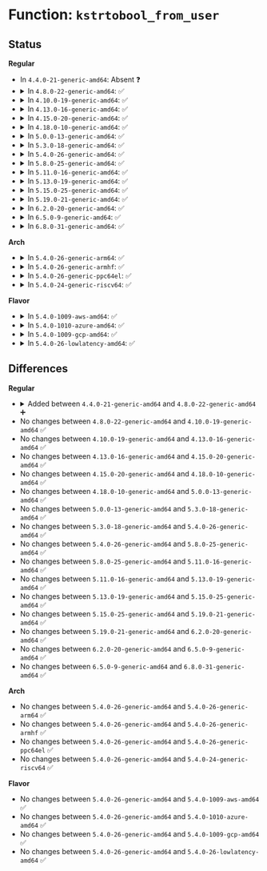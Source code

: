 # Function: <code>kstrtobool_from_user</code>

## Status
<b>Regular</b>
<ul>
<li>
In <code>4.4.0-21-generic-amd64</code>: Absent ❓
</li>
<li>
<details>
<summary>In <code>4.8.0-22-generic-amd64</code>: ✅</summary>

```c
int kstrtobool_from_user(const char * s, size_t count, bool * res)
```

```json
{
  "name": "kstrtobool_from_user",
  "collision_type": "Unique Global",
  "inline_type": "No",
  "funcs": [
    {
      "addr": 18446744071583340096,
      "name": "kstrtobool_from_user",
      "external": true,
      "loc": "lib/kstrtox.c:375",
      "file": "lib/kstrtox.c",
      "inline": "seen, unknown",
      "caller_inline": [],
      "caller_func": []
    }
  ],
  "symbols": [
    {
      "addr": 18446744071583340096,
      "name": "kstrtobool_from_user",
      "section": ".text",
      "bind": "STB_GLOBAL",
      "size": 136
    }
  ]
}
```
</details>
</li>
<li>
<details>
<summary>In <code>4.10.0-19-generic-amd64</code>: ✅</summary>

```c
int kstrtobool_from_user(const char * s, size_t count, bool * res)
```

```json
{
  "name": "kstrtobool_from_user",
  "collision_type": "Unique Global",
  "inline_type": "No",
  "funcs": [
    {
      "addr": 18446744071583465520,
      "name": "kstrtobool_from_user",
      "external": true,
      "loc": "lib/kstrtox.c:371",
      "file": "lib/kstrtox.c",
      "inline": "seen, unknown",
      "caller_inline": [],
      "caller_func": []
    }
  ],
  "symbols": [
    {
      "addr": 18446744071583465520,
      "name": "kstrtobool_from_user",
      "section": ".text",
      "bind": "STB_GLOBAL",
      "size": 136
    }
  ]
}
```
</details>
</li>
<li>
<details>
<summary>In <code>4.13.0-16-generic-amd64</code>: ✅</summary>

```c
int kstrtobool_from_user(const char * s, size_t count, bool * res)
```

```json
{
  "name": "kstrtobool_from_user",
  "collision_type": "Unique Global",
  "inline_type": "No",
  "funcs": [
    {
      "addr": 18446744071583487808,
      "name": "kstrtobool_from_user",
      "external": true,
      "loc": "lib/kstrtox.c:373",
      "file": "lib/kstrtox.c",
      "inline": "seen, unknown",
      "caller_inline": [],
      "caller_func": []
    }
  ],
  "symbols": [
    {
      "addr": 18446744071583487808,
      "name": "kstrtobool_from_user",
      "section": ".text",
      "bind": "STB_GLOBAL",
      "size": 136
    }
  ]
}
```
</details>
</li>
<li>
<details>
<summary>In <code>4.15.0-20-generic-amd64</code>: ✅</summary>

```c
int kstrtobool_from_user(const char * s, size_t count, bool * res)
```

```json
{
  "name": "kstrtobool_from_user",
  "collision_type": "Unique Global",
  "inline_type": "No",
  "funcs": [
    {
      "addr": 18446744071583668848,
      "name": "kstrtobool_from_user",
      "external": true,
      "loc": "lib/kstrtox.c:374",
      "file": "lib/kstrtox.c",
      "inline": "seen, unknown",
      "caller_inline": [],
      "caller_func": []
    }
  ],
  "symbols": [
    {
      "addr": 18446744071583668848,
      "name": "kstrtobool_from_user",
      "section": ".text",
      "bind": "STB_GLOBAL",
      "size": 136
    }
  ]
}
```
</details>
</li>
<li>
<details>
<summary>In <code>4.18.0-10-generic-amd64</code>: ✅</summary>

```c
int kstrtobool_from_user(const char * s, size_t count, bool * res)
```

```json
{
  "name": "kstrtobool_from_user",
  "collision_type": "Unique Global",
  "inline_type": "No",
  "funcs": [
    {
      "addr": 18446744071583886624,
      "name": "kstrtobool_from_user",
      "external": true,
      "loc": "lib/kstrtox.c:374",
      "file": "lib/kstrtox.c",
      "inline": "seen, unknown",
      "caller_inline": [],
      "caller_func": [
        "fs/debugfs/file.c:debugfs_write_file_bool"
      ]
    }
  ],
  "symbols": [
    {
      "addr": 18446744071583886624,
      "name": "kstrtobool_from_user",
      "section": ".text",
      "bind": "STB_GLOBAL",
      "size": 136
    }
  ]
}
```
</details>
</li>
<li>
<details>
<summary>In <code>5.0.0-13-generic-amd64</code>: ✅</summary>

```c
int kstrtobool_from_user(const char * s, size_t count, bool * res)
```

```json
{
  "name": "kstrtobool_from_user",
  "collision_type": "Unique Global",
  "inline_type": "No",
  "funcs": [
    {
      "addr": 18446744071583970864,
      "name": "kstrtobool_from_user",
      "external": true,
      "loc": "lib/kstrtox.c:374",
      "file": "lib/kstrtox.c",
      "inline": "seen, unknown",
      "caller_inline": [],
      "caller_func": [
        "fs/debugfs/file.c:debugfs_write_file_bool"
      ]
    }
  ],
  "symbols": [
    {
      "addr": 18446744071583970864,
      "name": "kstrtobool_from_user",
      "section": ".text",
      "bind": "STB_GLOBAL",
      "size": 136
    }
  ]
}
```
</details>
</li>
<li>
<details>
<summary>In <code>5.3.0-18-generic-amd64</code>: ✅</summary>

```c
int kstrtobool_from_user(const char * s, size_t count, bool * res)
```

```json
{
  "name": "kstrtobool_from_user",
  "collision_type": "Unique Global",
  "inline_type": "No",
  "funcs": [
    {
      "addr": 18446744071584152080,
      "name": "kstrtobool_from_user",
      "external": true,
      "loc": "lib/kstrtox.c:374",
      "file": "lib/kstrtox.c",
      "inline": "seen, unknown",
      "caller_inline": [],
      "caller_func": [
        "fs/debugfs/file.c:debugfs_write_file_bool"
      ]
    }
  ],
  "symbols": [
    {
      "addr": 18446744071584152080,
      "name": "kstrtobool_from_user",
      "section": ".text",
      "bind": "STB_GLOBAL",
      "size": 136
    }
  ]
}
```
</details>
</li>
<li>
<details>
<summary>In <code>5.4.0-26-generic-amd64</code>: ✅</summary>

```c
int kstrtobool_from_user(const char * s, size_t count, bool * res)
```

```json
{
  "name": "kstrtobool_from_user",
  "collision_type": "Unique Global",
  "inline_type": "No",
  "funcs": [
    {
      "addr": 18446744071584274704,
      "name": "kstrtobool_from_user",
      "external": true,
      "loc": "lib/kstrtox.c:374",
      "file": "lib/kstrtox.c",
      "inline": "seen, unknown",
      "caller_inline": [],
      "caller_func": [
        "fs/debugfs/file.c:debugfs_write_file_bool"
      ]
    }
  ],
  "symbols": [
    {
      "addr": 18446744071584274704,
      "name": "kstrtobool_from_user",
      "section": ".text",
      "bind": "STB_GLOBAL",
      "size": 136
    }
  ]
}
```
</details>
</li>
<li>
<details>
<summary>In <code>5.8.0-25-generic-amd64</code>: ✅</summary>

```c
int kstrtobool_from_user(const char * s, size_t count, bool * res)
```

```json
{
  "name": "kstrtobool_from_user",
  "collision_type": "Unique Global",
  "inline_type": "No",
  "funcs": [
    {
      "addr": 18446744071584683552,
      "name": "kstrtobool_from_user",
      "external": true,
      "loc": "lib/kstrtox.c:374",
      "file": "lib/kstrtox.c",
      "inline": "seen, unknown",
      "caller_inline": [],
      "caller_func": [
        "fs/debugfs/file.c:debugfs_write_file_bool",
        "drivers/base/regmap/regmap-debugfs.c:regmap_cache_bypass_write_file",
        "drivers/base/regmap/regmap-debugfs.c:regmap_cache_only_write_file"
      ]
    }
  ],
  "symbols": [
    {
      "addr": 18446744071584683552,
      "name": "kstrtobool_from_user",
      "section": ".text",
      "bind": "STB_GLOBAL",
      "size": 274
    }
  ]
}
```
</details>
</li>
<li>
<details>
<summary>In <code>5.11.0-16-generic-amd64</code>: ✅</summary>

```c
int kstrtobool_from_user(const char * s, size_t count, bool * res)
```

```json
{
  "name": "kstrtobool_from_user",
  "collision_type": "Unique Global",
  "inline_type": "No",
  "funcs": [
    {
      "addr": 18446744071584801120,
      "name": "kstrtobool_from_user",
      "external": true,
      "loc": "lib/kstrtox.c:371",
      "file": "lib/kstrtox.c",
      "inline": "seen, unknown",
      "caller_inline": [],
      "caller_func": [
        "fs/debugfs/file.c:debugfs_write_file_bool",
        "drivers/base/regmap/regmap-debugfs.c:regmap_cache_bypass_write_file",
        "drivers/base/regmap/regmap-debugfs.c:regmap_cache_only_write_file"
      ]
    }
  ],
  "symbols": [
    {
      "addr": 18446744071584801120,
      "name": "kstrtobool_from_user",
      "section": ".text",
      "bind": "STB_GLOBAL",
      "size": 274
    }
  ]
}
```
</details>
</li>
<li>
<details>
<summary>In <code>5.13.0-19-generic-amd64</code>: ✅</summary>

```c
int kstrtobool_from_user(const char * s, size_t count, bool * res)
```

```json
{
  "name": "kstrtobool_from_user",
  "collision_type": "Unique Global",
  "inline_type": "No",
  "funcs": [
    {
      "addr": 18446744071584847696,
      "name": "kstrtobool_from_user",
      "external": true,
      "loc": "lib/kstrtox.c:378",
      "file": "lib/kstrtox.c",
      "inline": "seen, unknown",
      "caller_inline": [],
      "caller_func": [
        "fs/debugfs/file.c:debugfs_write_file_bool",
        "drivers/base/regmap/regmap-debugfs.c:regmap_cache_bypass_write_file",
        "drivers/base/regmap/regmap-debugfs.c:regmap_cache_only_write_file"
      ]
    }
  ],
  "symbols": [
    {
      "addr": 18446744071584847696,
      "name": "kstrtobool_from_user",
      "section": ".text",
      "bind": "STB_GLOBAL",
      "size": 274
    }
  ]
}
```
</details>
</li>
<li>
<details>
<summary>In <code>5.15.0-25-generic-amd64</code>: ✅</summary>

```c
int kstrtobool_from_user(const char * s, size_t count, bool * res)
```

```json
{
  "name": "kstrtobool_from_user",
  "collision_type": "Unique Global",
  "inline_type": "No",
  "funcs": [
    {
      "addr": 18446744071585267824,
      "name": "kstrtobool_from_user",
      "external": true,
      "loc": "lib/kstrtox.c:379",
      "file": "lib/kstrtox.c",
      "inline": "seen, unknown",
      "caller_inline": [],
      "caller_func": [
        "fs/debugfs/file.c:debugfs_write_file_bool",
        "drivers/base/regmap/regmap-debugfs.c:regmap_cache_bypass_write_file",
        "drivers/base/regmap/regmap-debugfs.c:regmap_cache_only_write_file"
      ]
    }
  ],
  "symbols": [
    {
      "addr": 18446744071585267824,
      "name": "kstrtobool_from_user",
      "section": ".text",
      "bind": "STB_GLOBAL",
      "size": 304
    }
  ]
}
```
</details>
</li>
<li>
<details>
<summary>In <code>5.19.0-21-generic-amd64</code>: ✅</summary>

```c
int kstrtobool_from_user(const char * s, size_t count, bool * res)
```

```json
{
  "name": "kstrtobool_from_user",
  "collision_type": "Unique Global",
  "inline_type": "No",
  "funcs": [
    {
      "addr": 18446744071586109920,
      "name": "kstrtobool_from_user",
      "external": true,
      "loc": "lib/kstrtox.c:395",
      "file": "lib/kstrtox.c",
      "inline": "seen, unknown",
      "caller_inline": [],
      "caller_func": [
        "kernel/kprobes.c:write_enabled_file_bool",
        "fs/debugfs/file.c:debugfs_write_file_bool",
        "drivers/base/regmap/regmap-debugfs.c:regmap_cache_bypass_write_file",
        "drivers/base/regmap/regmap-debugfs.c:regmap_cache_only_write_file"
      ]
    }
  ],
  "symbols": [
    {
      "addr": 18446744071586109920,
      "name": "kstrtobool_from_user",
      "section": ".text",
      "bind": "STB_GLOBAL",
      "size": 178
    }
  ]
}
```
</details>
</li>
<li>
<details>
<summary>In <code>6.2.0-20-generic-amd64</code>: ✅</summary>

```c
int kstrtobool_from_user(const char * s, size_t count, bool * res)
```

```json
{
  "name": "kstrtobool_from_user",
  "collision_type": "Unique Global",
  "inline_type": "No",
  "funcs": [
    {
      "addr": 18446744071587095552,
      "name": "kstrtobool_from_user",
      "external": true,
      "loc": "lib/kstrtox.c:395",
      "file": "lib/kstrtox.c",
      "inline": "seen, unknown",
      "caller_inline": [],
      "caller_func": [
        "kernel/kprobes.c:write_enabled_file_bool",
        "kernel/trace/rv/rv.c:monitoring_on_write_data",
        "kernel/trace/rv/rv.c:monitor_enable_write_data",
        "kernel/trace/rv/rv_reactors.c:reacting_on_write_data",
        "fs/debugfs/file.c:debugfs_write_file_bool",
        "drivers/base/regmap/regmap-debugfs.c:regmap_cache_bypass_write_file",
        "drivers/base/regmap/regmap-debugfs.c:regmap_cache_only_write_file"
      ]
    }
  ],
  "symbols": [
    {
      "addr": 18446744071587095552,
      "name": "kstrtobool_from_user",
      "section": ".text",
      "bind": "STB_GLOBAL",
      "size": 178
    }
  ]
}
```
</details>
</li>
<li>
<details>
<summary>In <code>6.5.0-9-generic-amd64</code>: ✅</summary>

```c
int kstrtobool_from_user(const char * s, size_t count, bool * res)
```

```json
{
  "name": "kstrtobool_from_user",
  "collision_type": "Unique Global",
  "inline_type": "No",
  "funcs": [
    {
      "addr": 18446744071587355616,
      "name": "kstrtobool_from_user",
      "external": true,
      "loc": "lib/kstrtox.c:395",
      "file": "lib/kstrtox.c",
      "inline": "seen, unknown",
      "caller_inline": [],
      "caller_func": [
        "kernel/kprobes.c:write_enabled_file_bool",
        "kernel/trace/rv/rv.c:monitoring_on_write_data",
        "kernel/trace/rv/rv.c:monitor_enable_write_data",
        "kernel/trace/rv/rv_reactors.c:reacting_on_write_data",
        "fs/debugfs/file.c:debugfs_write_file_bool",
        "drivers/base/regmap/regmap-debugfs.c:regmap_cache_bypass_write_file",
        "drivers/base/regmap/regmap-debugfs.c:regmap_cache_only_write_file"
      ]
    }
  ],
  "symbols": [
    {
      "addr": 18446744071587355616,
      "name": "kstrtobool_from_user",
      "section": ".text",
      "bind": "STB_GLOBAL",
      "size": 178
    }
  ]
}
```
</details>
</li>
<li>
<details>
<summary>In <code>6.8.0-31-generic-amd64</code>: ✅</summary>

```c
int kstrtobool_from_user(const char * s, size_t count, bool * res)
```

```json
{
  "name": "kstrtobool_from_user",
  "collision_type": "Unique Global",
  "inline_type": "No",
  "funcs": [
    {
      "addr": 18446744071587641936,
      "name": "kstrtobool_from_user",
      "external": true,
      "loc": "lib/kstrtox.c:395",
      "file": "lib/kstrtox.c",
      "inline": "seen, unknown",
      "caller_inline": [],
      "caller_func": [
        "kernel/kprobes.c:write_enabled_file_bool",
        "kernel/trace/rv/rv.c:monitoring_on_write_data",
        "kernel/trace/rv/rv.c:monitor_enable_write_data",
        "kernel/trace/rv/rv_reactors.c:reacting_on_write_data",
        "fs/debugfs/file.c:debugfs_write_file_bool",
        "drivers/base/regmap/regmap-debugfs.c:regmap_cache_bypass_write_file",
        "drivers/base/regmap/regmap-debugfs.c:regmap_cache_only_write_file"
      ]
    }
  ],
  "symbols": [
    {
      "addr": 18446744071587641936,
      "name": "kstrtobool_from_user",
      "section": ".text",
      "bind": "STB_GLOBAL",
      "size": 178
    }
  ]
}
```
</details>
</li>
</ul>
<b>Arch</b>
<ul>
<li>
<details>
<summary>In <code>5.4.0-26-generic-arm64</code>: ✅</summary>

```c
int kstrtobool_from_user(const char * s, size_t count, bool * res)
```

```json
{
  "name": "kstrtobool_from_user",
  "collision_type": "Unique Global",
  "inline_type": "No",
  "funcs": [
    {
      "addr": 18446603336496159936,
      "name": "kstrtobool_from_user",
      "external": true,
      "loc": "lib/kstrtox.c:374",
      "file": "lib/kstrtox.c",
      "inline": "seen, unknown",
      "caller_inline": [],
      "caller_func": [
        "fs/debugfs/file.c:debugfs_write_file_bool"
      ]
    }
  ],
  "symbols": [
    {
      "addr": 18446603336496159936,
      "name": "kstrtobool_from_user",
      "section": ".text",
      "bind": "STB_GLOBAL",
      "size": 156
    }
  ]
}
```
</details>
</li>
<li>
<details>
<summary>In <code>5.4.0-26-generic-armhf</code>: ✅</summary>

```c
int kstrtobool_from_user(const char * s, size_t count, bool * res)
```

```json
{
  "name": "kstrtobool_from_user",
  "collision_type": "Unique Global",
  "inline_type": "No",
  "funcs": [
    {
      "addr": 3229480356,
      "name": "kstrtobool_from_user",
      "external": true,
      "loc": "lib/kstrtox.c:374",
      "file": "lib/kstrtox.c",
      "inline": "seen, unknown",
      "caller_inline": [],
      "caller_func": [
        "fs/debugfs/file.c:debugfs_write_file_bool"
      ]
    }
  ],
  "symbols": [
    {
      "addr": 3229480356,
      "name": "kstrtobool_from_user",
      "section": ".text",
      "bind": "STB_GLOBAL",
      "size": 236
    }
  ]
}
```
</details>
</li>
<li>
<details>
<summary>In <code>5.4.0-26-generic-ppc64el</code>: ✅</summary>

```c
int kstrtobool_from_user(const char * s, size_t count, bool * res)
```

```json
{
  "name": "kstrtobool_from_user",
  "collision_type": "Unique Global",
  "inline_type": "No",
  "funcs": [
    {
      "addr": 13835058055290423440,
      "name": "kstrtobool_from_user",
      "external": true,
      "loc": "lib/kstrtox.c:374",
      "file": "lib/kstrtox.c",
      "inline": "seen, unknown",
      "caller_inline": [],
      "caller_func": [
        "fs/debugfs/file.c:debugfs_write_file_bool"
      ]
    }
  ],
  "symbols": [
    {
      "addr": 13835058055290423440,
      "name": "kstrtobool_from_user",
      "section": ".text",
      "bind": "STB_GLOBAL",
      "size": 208
    }
  ]
}
```
</details>
</li>
<li>
<details>
<summary>In <code>5.4.0-24-generic-riscv64</code>: ✅</summary>

```c
int kstrtobool_from_user(const char * s, size_t count, bool * res)
```

```json
{
  "name": "kstrtobool_from_user",
  "collision_type": "Unique Global",
  "inline_type": "No",
  "funcs": [
    {
      "addr": 18446743936275211768,
      "name": "kstrtobool_from_user",
      "external": true,
      "loc": "lib/kstrtox.c:374",
      "file": "lib/kstrtox.c",
      "inline": "seen, unknown",
      "caller_inline": [],
      "caller_func": [
        "fs/debugfs/file.c:debugfs_write_file_bool"
      ]
    }
  ],
  "symbols": [
    {
      "addr": 18446743936275211768,
      "name": "kstrtobool_from_user",
      "section": ".text",
      "bind": "STB_GLOBAL",
      "size": 104
    }
  ]
}
```
</details>
</li>
</ul>
<b>Flavor</b>
<ul>
<li>
<details>
<summary>In <code>5.4.0-1009-aws-amd64</code>: ✅</summary>

```c
int kstrtobool_from_user(const char * s, size_t count, bool * res)
```

```json
{
  "name": "kstrtobool_from_user",
  "collision_type": "Unique Global",
  "inline_type": "No",
  "funcs": [
    {
      "addr": 18446744071584243440,
      "name": "kstrtobool_from_user",
      "external": true,
      "loc": "lib/kstrtox.c:374",
      "file": "lib/kstrtox.c",
      "inline": "seen, unknown",
      "caller_inline": [],
      "caller_func": [
        "fs/debugfs/file.c:debugfs_write_file_bool"
      ]
    }
  ],
  "symbols": [
    {
      "addr": 18446744071584243440,
      "name": "kstrtobool_from_user",
      "section": ".text",
      "bind": "STB_GLOBAL",
      "size": 136
    }
  ]
}
```
</details>
</li>
<li>
<details>
<summary>In <code>5.4.0-1010-azure-amd64</code>: ✅</summary>

```c
int kstrtobool_from_user(const char * s, size_t count, bool * res)
```

```json
{
  "name": "kstrtobool_from_user",
  "collision_type": "Unique Global",
  "inline_type": "No",
  "funcs": [
    {
      "addr": 18446744071584178640,
      "name": "kstrtobool_from_user",
      "external": true,
      "loc": "lib/kstrtox.c:374",
      "file": "lib/kstrtox.c",
      "inline": "seen, unknown",
      "caller_inline": [],
      "caller_func": [
        "fs/debugfs/file.c:debugfs_write_file_bool"
      ]
    }
  ],
  "symbols": [
    {
      "addr": 18446744071584178640,
      "name": "kstrtobool_from_user",
      "section": ".text",
      "bind": "STB_GLOBAL",
      "size": 136
    }
  ]
}
```
</details>
</li>
<li>
<details>
<summary>In <code>5.4.0-1009-gcp-amd64</code>: ✅</summary>

```c
int kstrtobool_from_user(const char * s, size_t count, bool * res)
```

```json
{
  "name": "kstrtobool_from_user",
  "collision_type": "Unique Global",
  "inline_type": "No",
  "funcs": [
    {
      "addr": 18446744071584227200,
      "name": "kstrtobool_from_user",
      "external": true,
      "loc": "lib/kstrtox.c:374",
      "file": "lib/kstrtox.c",
      "inline": "seen, unknown",
      "caller_inline": [],
      "caller_func": [
        "fs/debugfs/file.c:debugfs_write_file_bool"
      ]
    }
  ],
  "symbols": [
    {
      "addr": 18446744071584227200,
      "name": "kstrtobool_from_user",
      "section": ".text",
      "bind": "STB_GLOBAL",
      "size": 136
    }
  ]
}
```
</details>
</li>
<li>
<details>
<summary>In <code>5.4.0-26-lowlatency-amd64</code>: ✅</summary>

```c
int kstrtobool_from_user(const char * s, size_t count, bool * res)
```

```json
{
  "name": "kstrtobool_from_user",
  "collision_type": "Unique Global",
  "inline_type": "No",
  "funcs": [
    {
      "addr": 18446744071584332032,
      "name": "kstrtobool_from_user",
      "external": true,
      "loc": "lib/kstrtox.c:374",
      "file": "lib/kstrtox.c",
      "inline": "seen, unknown",
      "caller_inline": [],
      "caller_func": [
        "fs/debugfs/file.c:debugfs_write_file_bool"
      ]
    }
  ],
  "symbols": [
    {
      "addr": 18446744071584332032,
      "name": "kstrtobool_from_user",
      "section": ".text",
      "bind": "STB_GLOBAL",
      "size": 136
    }
  ]
}
```
</details>
</li>
</ul>

## Differences
<b>Regular</b>
<ul>
<li>
<details>
<summary>Added between <code>4.4.0-21-generic-amd64</code> and <code>4.8.0-22-generic-amd64</code> ➕</summary>

```c
int kstrtobool_from_user(const char * s, size_t count, bool * res)
```
</details>
</li>
<li>
No changes between <code>4.8.0-22-generic-amd64</code> and <code>4.10.0-19-generic-amd64</code> ✅
</li>
<li>
No changes between <code>4.10.0-19-generic-amd64</code> and <code>4.13.0-16-generic-amd64</code> ✅
</li>
<li>
No changes between <code>4.13.0-16-generic-amd64</code> and <code>4.15.0-20-generic-amd64</code> ✅
</li>
<li>
No changes between <code>4.15.0-20-generic-amd64</code> and <code>4.18.0-10-generic-amd64</code> ✅
</li>
<li>
No changes between <code>4.18.0-10-generic-amd64</code> and <code>5.0.0-13-generic-amd64</code> ✅
</li>
<li>
No changes between <code>5.0.0-13-generic-amd64</code> and <code>5.3.0-18-generic-amd64</code> ✅
</li>
<li>
No changes between <code>5.3.0-18-generic-amd64</code> and <code>5.4.0-26-generic-amd64</code> ✅
</li>
<li>
No changes between <code>5.4.0-26-generic-amd64</code> and <code>5.8.0-25-generic-amd64</code> ✅
</li>
<li>
No changes between <code>5.8.0-25-generic-amd64</code> and <code>5.11.0-16-generic-amd64</code> ✅
</li>
<li>
No changes between <code>5.11.0-16-generic-amd64</code> and <code>5.13.0-19-generic-amd64</code> ✅
</li>
<li>
No changes between <code>5.13.0-19-generic-amd64</code> and <code>5.15.0-25-generic-amd64</code> ✅
</li>
<li>
No changes between <code>5.15.0-25-generic-amd64</code> and <code>5.19.0-21-generic-amd64</code> ✅
</li>
<li>
No changes between <code>5.19.0-21-generic-amd64</code> and <code>6.2.0-20-generic-amd64</code> ✅
</li>
<li>
No changes between <code>6.2.0-20-generic-amd64</code> and <code>6.5.0-9-generic-amd64</code> ✅
</li>
<li>
No changes between <code>6.5.0-9-generic-amd64</code> and <code>6.8.0-31-generic-amd64</code> ✅
</li>
</ul>
<b>Arch</b>
<ul>
<li>
No changes between <code>5.4.0-26-generic-amd64</code> and <code>5.4.0-26-generic-arm64</code> ✅
</li>
<li>
No changes between <code>5.4.0-26-generic-amd64</code> and <code>5.4.0-26-generic-armhf</code> ✅
</li>
<li>
No changes between <code>5.4.0-26-generic-amd64</code> and <code>5.4.0-26-generic-ppc64el</code> ✅
</li>
<li>
No changes between <code>5.4.0-26-generic-amd64</code> and <code>5.4.0-24-generic-riscv64</code> ✅
</li>
</ul>
<b>Flavor</b>
<ul>
<li>
No changes between <code>5.4.0-26-generic-amd64</code> and <code>5.4.0-1009-aws-amd64</code> ✅
</li>
<li>
No changes between <code>5.4.0-26-generic-amd64</code> and <code>5.4.0-1010-azure-amd64</code> ✅
</li>
<li>
No changes between <code>5.4.0-26-generic-amd64</code> and <code>5.4.0-1009-gcp-amd64</code> ✅
</li>
<li>
No changes between <code>5.4.0-26-generic-amd64</code> and <code>5.4.0-26-lowlatency-amd64</code> ✅
</li>
</ul>
